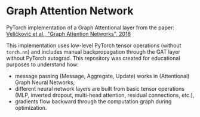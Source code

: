 # Graph Attention Network

PyTorch implementation of a Graph Attentional layer from the paper: [Veličković et al., "Graph Attention Networks", 2018](https://arxiv.org/abs/1710.10903)

This implementation uses low-level PyTorch tensor operations (without `torch.nn`) and includes manual backpropagation through the GAT layer without PyTorch autograd.
This repository was created for educational purposes to understand how:
- message passing (Message, Aggregate, Update) works in (Attentional) Graph Neural Networks,
- different neural network layers are built from basic tensor operations (MLP, inverted dropout, multi-head attention, residual connections, etc.),
- gradients flow backward through the computation graph during optimization.
